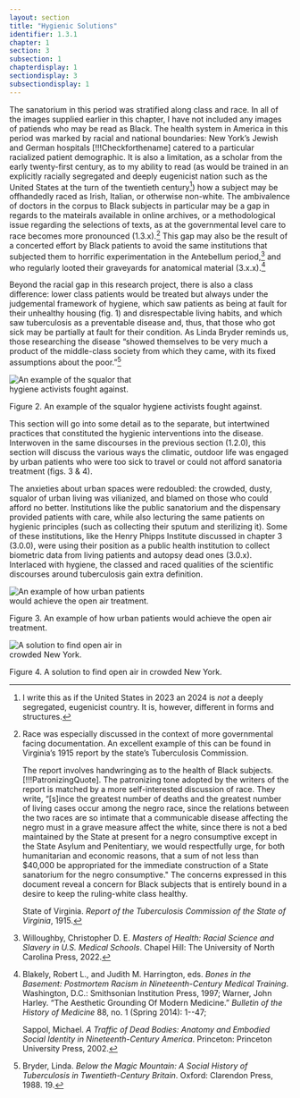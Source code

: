 ```yaml
---
layout: section
title: "Hygienic Solutions"
identifier: 1.3.1
chapter: 1
section: 3
subsection: 1
chapterdisplay: 1
sectiondisplay: 3
subsectiondisplay: 1
---
```


The sanatorium in this period was stratified along class and race. In all of the images supplied earlier in this chapter, I have not included any images of patiends who may be read as Black. The health system in America in this period was marked by racial and national boundaries: New York’s Jewish and German hospitals [!!!Checkforthename] catered to a particular racialized patient demographic. It is also a limitation, as a scholar from the early twenty-first century, as to my ability to read (as would be trained in an explicitly racially segregated and deeply eugenicist nation such as the United States at the turn of the twentieth century[^fn1]) how a subject may be offhandedly raced as Irish, Italian, or otherwise non-white. The ambivalence of doctors in the corpus to Black subjects in particular may be a gap in regards to the mateirals available in online archives, or a methodological issue regarding the selections of texts, as at the governmental level care to race becomes more pronounced (1.3.x).[^fn2] This gap may also be the result of a concerted effort by Black patients to avoid the same institutions that subjected them to horrific experimentation in the Antebellum period,[^fn3] and who regularly looted their graveyards for anatomical material (3.x.x).[^fn4]

Beyond the racial gap in this research project, there is also a class difference: lower class patients would be treated but always under the judgemental framework of hygiene, which saw patients as being at fault for their unhealthy housing (fig. 1) and disrespectable living habits, and which saw tuberculosis as a preventable disease and, thus, that those who got sick may be partially at fault for their condition. As Linda Bryder reminds us, those researching the disease “showed themselves to be very much a product of the middle-class society from which they came, with its fixed assumptions about the poor.”[^fn5]

<img id="CharityOrganizata_AHandbookonthePreventiono_1903_352" src="{{ site.baseurl }}/assets/items/CharityOrganizata_AHandbookonthePreventiono_1903_352.jpg" alt="An example of the squalor that hygiene activists fought against." style="max-width:50%;height:auto;">

Figure 2. An example of the squalor hygiene activists fought against.

This section will go into some detail as to the separate, but intertwined practices that constituted the hygienic interventions into the disease. Interwoven in the same discourses in the previous section (1.2.0), this section will discuss the various ways the climatic, outdoor life was engaged by urban patients who were too sick to travel or could not afford sanatoria treatment (figs. 3 & 4).

The anxieties about urban spaces were redoubled: the crowded, dusty, squalor of urban living was vilianized, and blamed on those who could afford no better. Institutions like the public sanatorium and the dispensary provided patients with care, while also lecturing the same patients on hygienic principles (such as collecting their sputum and sterilizing it). Some of these institutions, like the Henry Phipps Institute discussed in chapter 3 (3.0.0), were using their position as a public health institution to collect biometric data from living patients and autopsy dead ones (3.0.x). Interlaced with hygiene, the classed and raced qualities of the scientific discourses around tuberculosis gain extra definition.

<img id="Carrington_OpenAir_BerthaJohnsonColl_Folder28_0001a_Cropped" src="{{ site.baseurl }}/assets/items/Carrington_OpenAir_BerthaJohnsonColl_Folder28_0001a_Cropped.jpg" alt="An example of how urban patients would achieve the open air treatment." style="max-width:50%;height:auto;">


Figure 3. An example of how urban patients would achieve the open air treatment.

<img id="Carrington_OpenAir_BerthaJohnsonColl_Folder28_0001b_cropped" src="{{ site.baseurl }}/assets/items/Carrington_OpenAir_BerthaJohnsonColl_Folder28_0001b_cropped.jpg" alt="A solution to find open air in crowded New York." style="max-width:50%;height:auto;">

Figure 4. A solution to find open air in crowded New York.

[^fn1]: I write this as if the United States in 2023 an 2024 is *not* a deeply segregated, eugenicist country. It is, however, different in forms and structures.

[^fn2]: Race was especially discussed in the context of more governmental facing documentation. An excellent example of this can be found in Virginia’s 1915 report by the state’s Tuberculosis Commission.
	
	The report involves handwringing as to the health of Black subjects. [!!!PatronizingQuote]. The patronizing tone adopted by the writers of the report is matched by a more self-interested discussion of race. They write, “[s]ince the greatest number of deaths and the greatest number of living cases occur among the negro race, since the relations between the two races are so intimate that a communicable disease affecting the negro must in a grave measure affect the white, since there is not a bed maintained by the State at present for a negro consumptive except in the State Asylum and Penitentiary, we would respectfully urge, for both humanitarian and economic reasons, that a sum of not less than $40,000 be appropriated for the immediate construction of a State sanatorium for the negro consumptive." The concerns expressed in this document reveal a concern for Black subjects that is entirely bound in a desire to keep the ruling-white class healthy.
	
	State of Virginia. *Report of the Tuberculosis Commission of the State of Virginia*, 1915.

[^fn3]: Willoughby, Christopher D. E. *Masters of Health: Racial Science and Slavery in U.S. Medical Schools*. Chapel Hill: The University of North Carolina Press, 2022.

[^fn4]: Blakely, Robert L., and Judith M. Harrington, eds. *Bones in the Basement: Postmortem Racism in Nineteenth-Century Medical Training*. Washington, D.C.: Smithsonian Institution Press, 1997; Warner, John Harley. “The Aesthetic Grounding Of Modern Medicine.” *Bulletin of the History of Medicine* 88, no. 1 (Spring 2014): 1--47; 
	
	Sappol, Michael. *A Traffic of Dead Bodies: Anatomy and Embodied Social Identity in Nineteenth-Century America*. Princeton: Princeton University Press, 2002.

[^fn5]: Bryder, Linda. *Below the Magic Mountain: A Social History of Tuberculosis in Twentieth-Century Britain*. Oxford: Clarendon Press, 1988. 19.
